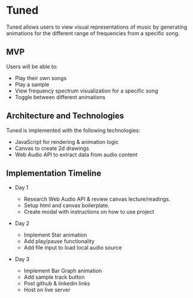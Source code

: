 # Tuned

Tuned allows users to view visual representations of music by generating animations for the different range of frequencies from a specific song.  

## MVP

Users will be able to:
* Play their own songs
* Play a sample
* View frequency spectrum visualization for a specific song
* Toggle between different animations

## Architecture and Technologies

Tuned is implemented with the following technologies:
* JavaScript for rendering & animation logic
* Canvas to create 2d drawings 
* Web Audio API to extract data from audio content

## Implementation Timeline

* Day 1
  * Research Web Audio API & review canvas lecture/readings.
  * Setup html and canvas boilerplate.
  * Create modal with instructions on how to use project

* Day 2
  * Implement Star animation
  * Add play/pause functionality
  * Add file input to load local audio source

* Day 3
  * Implement Bar Graph animation
  * Add sample track button
  * Post github & linkedin links
  * Host on live server

